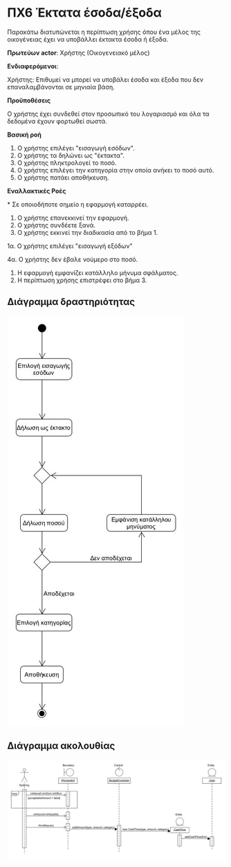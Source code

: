 # ΠΧ6 Έκτατα έσοδα/έξοδα
Παρακάτω διατυπώνεται η περίπτωση χρήσης όπου ένα μέλος της οικογένειας έχει να υποβάλλει έκτακτα έσοδα ή έξοδα.

**Πρωτεύων actor**: Χρήστης (Οικογενειακό μέλος)

**Ενδιαφερόμενοι**:

Χρήστης: Επιθυμεί να μπορεί να υποβάλει έσοδα και έξοδα που δεν επαναλαμβάνονται σε μηνιαία βάση.

**Προϋποθέσεις**

Ο χρήστης έχει συνδεθεί στον προσωπικό του λογαριασμό και όλα τα δεδομένα έχουν φορτωθεί σωστά.

**Βασική ροή**

1) Ο χρήστης επιλέγει "εισαγωγή εσόδων".
2) Ο χρήστης τα δηλώνει ως "έκτακτα".
3) Ο χρήστης πληκτρολογεί το ποσό.
4) Ο χρήστης επιλέγει την κατηγορία στην οποία ανήκει το ποσό αυτό.
5) Ο χρήστης πατάει αποθήκευση.

**Εναλλακτικές Ροές**

\* Σε οποιοδήποτε σημείο η εφαρμογή καταρρέει.

1) Ο χρήστης επανεκκινεί την εφαρμογή.
2) Ο χρήστης συνδέετε ξανά.
3) Ο χρήστης εκκινεί την διαδικασία από το βήμα 1.

1α. Ο χρήστης επιλέγει "εισαγωγή εξόδων"

4α. Ο χρήστης δεν έβαλε νούμερο στο ποσό.

1) Η εφαρμογή εμφανίζει κατάλληλο μήνυμα σφάλματος.
2) Η περίπτωση χρήσης επιστρέφει στο βήμα 3.


## Διάγραμμα δραστηριότητας
![image](/docs/markdown/uml/requirements/uc6-activity-diagram.jpg)

## Διάγραμμα ακολουθίας

![image](/docs/markdown/uml/requirements/uc6-sequence-diagram.jpg)